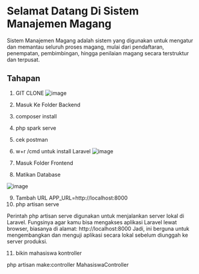 # Selamat Datang Di Sistem Manajemen Magang 

Sistem Manajemen Magang adalah sistem yang digunakan untuk mengatur dan memantau seluruh proses magang, mulai dari pendaftaran, penempatan, pembimbingan, hingga penilaian magang secara terstruktur dan terpusat.

## Tahapan
1. GIT CLONE
![image](https://github.com/user-attachments/assets/d2611b6d-f286-4926-8e08-733e835f290c)

2. Masuk Ke Folder Backend
3. composer install
4. php spark serve
5. cek postman
6. w+r /cmd untuk install Laravel
![image](https://github.com/user-attachments/assets/843d355c-ce2a-4811-8a23-665b477ba996)
7. Masuk Folder Frontend 
8. Matikan Database

![image](https://github.com/user-attachments/assets/cbdc3cde-d19e-404d-8ab8-d5022d3c38bf)

9. Tambah URL APP_URL=http://localhost:8000
10. php artisan serve 

Perintah php artisan serve digunakan untuk menjalankan server lokal di Laravel. Fungsinya agar kamu bisa mengakses aplikasi Laravel lewat browser, biasanya di alamat:
http://localhost:8000 Jadi, ini berguna untuk mengembangkan dan menguji aplikasi secara lokal sebelum diunggah ke server produksi.

11. bikin mahasiswa kontroller 

php artisan make:controller MahasiswaController

